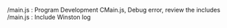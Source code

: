 /main.js : Program Development CMain.js, Debug error, review the includes
/main.js : Include Winston log


